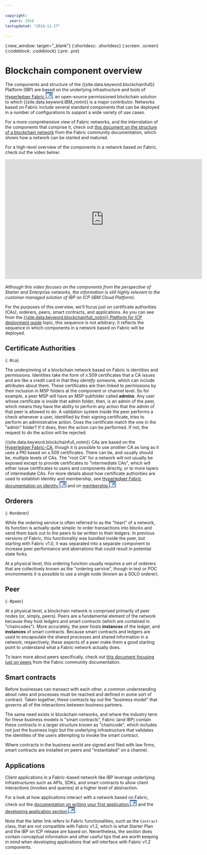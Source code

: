 ```yaml
---

copyright:
  years: 2018
lastupdated: "2018-11-27"

---
```


{:new_window: target="_blank"}
{:shortdesc: .shortdesc}
{:screen: .screen}
{:codeblock: .codeblock}
{:pre: .pre}

# Blockchain component overview

The components and structure of the {{site.data.keyword.blockchainfull}} Platform (IBP) are based on the underlying infrastructure and tools of [Hyperledger Fabric ![External link icon](images/external_link.svg "External link icon")](https://hyperledger-fabric.readthedocs.io/en/release-1.2/), an open-source permissioned blockchain solution to which {{site.data.keyword.IBM_notm}} is a major contributor. Networks based on Fabric include several standard components that can be deployed in a number of configurations to support a wide variety of use cases.

For a more comprehensive view of Fabric networks, and the interrelation of the components that comprise it, check out [this document on the structure of a blockchain network](https://hyperledger-fabric.readthedocs.io/en/release-1.2/network/network.html) from the Fabric community documentation, which shows how a network can be started and matured.

For a high-level overview of the components in a network based on Fabric, check out the video below:

<iframe class="embed-responsive-item" id="youtubeplayer" title="Starter Plan videos" type="text/html" width="640" height="390" src="https://www.youtube.com/embed/sJaT2L99BUo" frameborder="0" webkitallowfullscreen mozallowfullscreen allowfullscreen> </iframe>

*Although this video focuses on the components from the perspective of Starter and Enterprise networks, the information is still highly relevant to the customer managed solution of IBP on ICP (IBM Cloud Platform).*

For the purposes of this overview, we'll focus just on certificate authorities (CAs), orderers, peers, smart contracts, and applications. As you can see from the [{{site.data.keyword.blockchainfull_notm}} Platform for ICP deployment guide](/docs/services/blockchain/ibp_for_icp_deployment_guide.html) topic, this sequence is not arbitrary; it reflects the sequence in which components in a network based on Fabric will be deployed.

## Certificate Authorities
{: #ca}

The underpinning of a blockchain network based on Fabric is identities and permissions. Identities take the form of x.509 certificates that a CA issues and are like a credit card in that they *identify* someone, which can include attributes about them. These certificates are then linked to permissions by their inclusion in MSP folders at the component or channel level. So for example, a peer MSP will have an MSP subfolder called **admins**. Any user whose certificate is inside that admin folder, then, is an admin of the peer, which means they have the ability to perform any action that the admin of that peer is allowed to do. A validation system inside the peer performs a check whenever a user, identified by their signing certificate, tries to perform an administrative action. Does the certificate match the one in the "admin" folder? If it does, then the action can be performed. If not, the request to do the action will be rejected.

{{site.data.keyword.blockchainfull_notm}} CAs are based on the [Hyperledger Fabric-CA](https://hyperledger-fabric-ca.readthedocs.io/en/latest/), though it is possible to use another CA as long as it uses a PKI based on x.509 certificates. There can be, and usually should be, multiple levels of CAs. The "root CA" for a network will not usually be exposed except to provide certificates to "intermediate CAs", which will either issue certificates to users and components directly, or to more layers of intermediate CAs. For more details about how certificate authorities are used to establish identity and membership, see [Hyperledger Fabric documentation on identity ![External link icon](images/external_link.svg "External link icon")](https://hyperledger-fabric.readthedocs.io/en/latest/identity/identity.html) and on [membership ![External link icon](images/external_link.svg "External link icon")](https://hyperledger-fabric.readthedocs.io/en/latest/membership/membership.html)

## Orderers
{: #orderer}

While the ordering service is often referred to as the "heart" of a network, its function is actually quite simple: to order transactions into blocks and send them back out to the peers to be written to their ledgers. In previous versions of Fabric, this functionality was bundled inside the peer, but starting with Fabric v1.0, it was separated into a separate component to increase peer performance and aberrations that could result in potential state forks.

At a physical level, this ordering function usually requires a set of orderers that are collectively known as the "ordering service", though in test or POC environments it is possible to use a single node (known as a SOLO orderer).

## Peer
{: #peer}

At a physical level, a blockchain network is comprised primarily of peer nodes (or, simply, peers). Peers are a fundamental element of the network because they host ledgers and smart contracts (which are contained in "chaincodes"). More accurately, the peer hosts **instances** of the ledger, and **instances** of smart contracts. Because smart contracts and ledgers are used to encapsulate the shared processes and shared information in a network, respectively, these aspects of a peer make them a good starting point to understand what a Fabric network actually does.

To learn more about peers specifically, check out [this document focusing just on peers](https://hyperledger-fabric.readthedocs.io/en/release-1.2/peers/peers.html) from the Fabric community documentation.

## Smart contracts

Before businesses can transact with each other, a common understanding about rules and processes must be reached and defined in some sort of contract. Taken together, these contracts lay out the "business model" that governs all of the interactions between business partners.

The same need exists in blockchain networks, and where the industry term for these business models is "smart contracts", Fabric (and IBP) contain these contracts in a larger structure known as "chaincode", which includes not just the business logic but the underlying infrastructure that validates the identities of the users attempting to invoke the smart contract.

Where contracts in the business world are signed and filed with law firms, smart contracts are installed on peers and "instantiated" on a channel.

## Applications

Client applications in a Fabric-based network like IBP leverage underlying infrastructures such as APIs, SDKs, and smart contracts to allow client interactions (invokes and queries) at a higher level of abstraction.

For a look at how applications interact with a network based on Fabric, check out the [documentation on writing your first application ![External link icon](images/external_link.svg "External link icon")](https://hyperledger-fabric.readthedocs.io/en/master/write_first_app.html "Writing Your First Application") and the [developing application section ![External link icon](images/external_link.svg "External link icon")](https://hyperledger-fabric.readthedocs.io/en/master/developapps/developing_applications.html "Developing Applications").

Note that the latter link refers to Fabric functionalities, such as the `Contract` class, that are not compatible with Fabric v1.2, which is what Starter Plan and the IBP on ICP release are based on. Nevertheless, the section does contain conceptual information and other useful tips that are worth keeping in mind when developing applications that will interface with Fabric v1.2 components.
